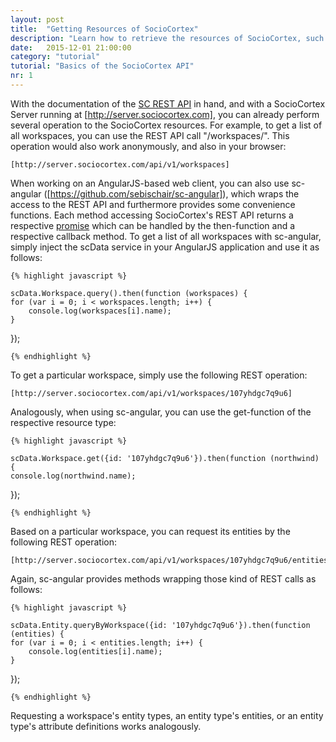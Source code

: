 ```yaml
---
layout: post
title:  "Getting Resources of SocioCortex"
description: "Learn how to retrieve the resources of SocioCortex, such as entities, workspaces, and entity types."
date:   2015-12-01 21:00:00
category: "tutorial"
tutorial: "Basics of the SocioCortex API"
nr: 1
---
```


With the documentation of the [SC REST API](/documentation/) in hand, and with a SocioCortex Server running at [http://server.sociocortex.com], you can already perform several operation to the SocioCortex resources. For example, to get a list of all workspaces, you can use the REST API call "/workspaces/". This operation would also work anonymously, and also in your browser:

    [http://server.sociocortex.com/api/v1/workspaces]

When working on an AngularJS-based web client, you can also use sc-angular ([https://github.com/sebischair/sc-angular]), which wraps the access to the REST API and furthermore provides some convenience functions. Each method accessing SocioCortex's REST API returns a respective [promise](https://docs.angularjs.org/api/ng/service/$q) which can be handled by the then-function and a respective callback method. To get a list of all workspaces with sc-angular, simply inject the scData service in your AngularJS application and use it as follows:

    {% highlight javascript %}
    
	scData.Workspace.query().then(function (workspaces) {
	for (var i = 0; i < workspaces.length; i++) {
		console.log(workspaces[i].name);
	}
});
    
    {% endhighlight %}

To get a particular workspace, simply use the following REST operation:

	[http://server.sociocortex.com/api/v1/workspaces/107yhdgc7q9u6]

Analogously, when using sc-angular, you can use the get-function of the respective resource type:

    {% highlight javascript %}
    
	scData.Workspace.get({id: '107yhdgc7q9u6'}).then(function (northwind) {
	console.log(northwind.name);		
});
    
    {% endhighlight %}


Based on a particular workspace, you can request its entities by the following REST operation:

	[http://server.sociocortex.com/api/v1/workspaces/107yhdgc7q9u6/entities]

Again, sc-angular provides methods wrapping those kind of REST calls as follows:

    {% highlight javascript %}
    
	scData.Entity.queryByWorkspace({id: '107yhdgc7q9u6'}).then(function (entities) {
	for (var i = 0; i < entities.length; i++) {
		console.log(entities[i].name);
	}
});
    
    {% endhighlight %}

Requesting a workspace's entity types, an entity type's entities, or an entity type's attribute definitions works analogously.